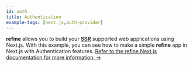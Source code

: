 ```yaml
---
id: auth
title: Authentication
example-tags: [next.js,auth-provider]
---
```


**refine** allows you to build your [**SSR**](https://nextjs.org/docs/basic-features/pages#server-side-rendering) supported web applications using Next.js. With this example, you can see how to make a simple **refine** app in Next.js with Authentication features.
[Refer to the refine Next.js documentation for more information. →](/docs/packages/documentation/routers/nextjs)

<CodeSandboxExample path="with-nextjs-auth" />
